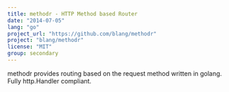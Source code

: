 ```yaml
---
title: methodr - HTTP Method based Router
date: "2014-07-05"
lang: "go"
project_url: "https://github.com/blang/methodr"
project: "blang/methodr"
license: "MIT"
group: secondary
---
```


methodr provides routing based on the request method written in golang. Fully http.Handler compliant.